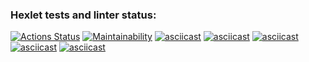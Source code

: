 ### Hexlet tests and linter status:
[![Actions Status](https://github.com/SimichAlexander/frontend-project-44/actions/workflows/hexlet-check.yml/badge.svg)](https://github.com/SimichAlexander/frontend-project-44/actions)
[![Maintainability](https://api.codeclimate.com/v1/badges/ad40eaea39804f570427/maintainability)](https://codeclimate.com/github/SimichAlexander/frontend-project-44/maintainability)
[![asciicast](https://asciinema.org/a/RjI0Cm7ev8KddKEmykIHGpkbZ.svg)](https://asciinema.org/a/RjI0Cm7ev8KddKEmykIHGpkbZ)
[![asciicast](https://asciinema.org/a/qBy7Fld25vf4oLYJHB0iA6NTP.svg)](https://asciinema.org/a/qBy7Fld25vf4oLYJHB0iA6NTP)
[![asciicast](https://asciinema.org/a/JpWvyhN3N40Cjv3jhZl8JhgiJ.svg)](https://asciinema.org/a/JpWvyhN3N40Cjv3jhZl8JhgiJ)
[![asciicast](https://asciinema.org/a/AImryc7wkw95RxQXxNElRbIlL.svg)](https://asciinema.org/a/AImryc7wkw95RxQXxNElRbIlL)
[![asciicast](https://asciinema.org/a/jPzyqhC5J3CqgWgYLytjixgsi.svg)](https://asciinema.org/a/jPzyqhC5J3CqgWgYLytjixgsi)
